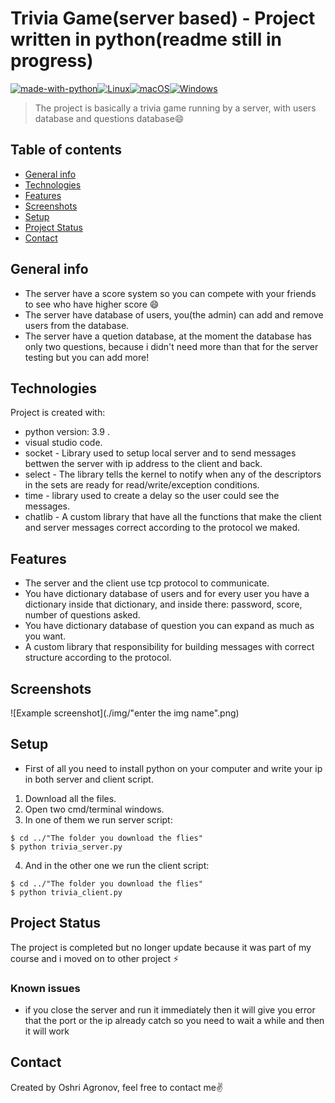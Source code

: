 # Trivia Game(server based) - Project written in python(readme still in progress)
[![made-with-python](https://img.shields.io/badge/Made%20with-Python-1f425f.svg)](https://www.python.org/)[![Linux](https://svgshare.com/i/Zhy.svg)](https://svgshare.com/i/Zhy.svg)[![macOS](https://svgshare.com/i/ZjP.svg)](https://svgshare.com/i/ZjP.svg)[![Windows](https://svgshare.com/i/ZhY.svg)](https://svgshare.com/i/ZhY.svg)
> The project is basically a trivia game running by a server, with users database and questions database😄
## Table of contents
* [General info](#general-info)
* [Technologies](#technologies)
* [Features](#features)
* [Screenshots](#screenshots)
* [Setup](#setup)
* [Project Status](#project-status)
* [Contact](#contact)

## General info
- The server have a score system so you can compete with your friends to see who have higher score :smile:
- The server have database of users, you(the admin) can add and remove users from the database.
- The server have a quetion database, at the moment the database has only two questions, because i didn't need more than that for the server testing but you can add more!
	
## Technologies
Project is created with:
* python version: 3.9 .
* visual studio code.
* socket - Library used to setup local server and to send messages bettwen the server with ip address to the client and back.
* select - The library tells the kernel to notify when any of the descriptors in the sets are ready for read/write/exception conditions.
* time - library used to create a delay so the user could see the messages.
* chatlib - A custom library that have all the functions that make the client and server messages correct according to the protocol we maked.

## Features
- The server and the client use tcp protocol to communicate.
-  You have dictionary database of users and for every user you have a dictionary inside that dictionary, and inside there: password, score, number of questions asked.
- You have dictionary database of question you can expand as much as you want.
- A custom library that responsibility for building messages with correct structure according to the protocol.

## Screenshots
![Example screenshot](./img/"enter the img name".png)

## Setup
* First of all you need to install python on your computer and write your ip in both server and client script.
1. Download all the files.
2. Open two cmd/terminal windows.
3. In one of them we run server script:
```
$ cd ../"The folder you download the flies"
$ python trivia_server.py
```
4. And in the other one we run the client script: 
```
$ cd ../"The folder you download the flies"
$ python trivia_client.py
```
## Project Status
The project is completed but no longer update because it was part of my course and i moved on to other project ⚡

### Known issues
* if you close the server and run it immediately then it will give you error that the port or the ip already catch so you need to wait a while and then it will work

## Contact
Created by Oshri Agronov, feel free to contact me:v:
